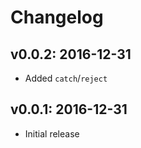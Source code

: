 # Changelog

## v0.0.2: 2016-12-31

- Added `catch`/`reject`

## v0.0.1: 2016-12-31

- Initial release

